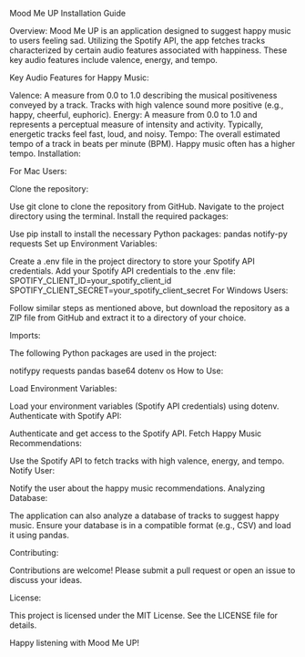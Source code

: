 Mood Me UP Installation Guide

Overview:
Mood Me UP is an application designed to suggest happy music to users feeling sad. Utilizing the Spotify API, the app fetches tracks characterized by certain audio features associated with happiness. These key audio features include valence, energy, and tempo.

Key Audio Features for Happy Music:

Valence: A measure from 0.0 to 1.0 describing the musical positiveness conveyed by a track. Tracks with high valence sound more positive (e.g., happy, cheerful, euphoric).
Energy: A measure from 0.0 to 1.0 and represents a perceptual measure of intensity and activity. Typically, energetic tracks feel fast, loud, and noisy.
Tempo: The overall estimated tempo of a track in beats per minute (BPM). Happy music often has a higher tempo.
Installation:

For Mac Users:

Clone the repository:

Use git clone to clone the repository from GitHub.
Navigate to the project directory using the terminal.
Install the required packages:

Use pip install to install the necessary Python packages:
pandas
notify-py
requests
Set up Environment Variables:

Create a .env file in the project directory to store your Spotify API credentials.
Add your Spotify API credentials to the .env file:
SPOTIFY_CLIENT_ID=your_spotify_client_id
SPOTIFY_CLIENT_SECRET=your_spotify_client_secret
For Windows Users:

Follow similar steps as mentioned above, but download the repository as a ZIP file from GitHub and extract it to a directory of your choice.

Imports:

The following Python packages are used in the project:

notifypy
requests
pandas
base64
dotenv
os
How to Use:

Load Environment Variables:

Load your environment variables (Spotify API credentials) using dotenv.
Authenticate with Spotify API:

Authenticate and get access to the Spotify API.
Fetch Happy Music Recommendations:

Use the Spotify API to fetch tracks with high valence, energy, and tempo.
Notify User:

Notify the user about the happy music recommendations.
Analyzing Database:

The application can also analyze a database of tracks to suggest happy music. Ensure your database is in a compatible format (e.g., CSV) and load it using pandas.

Contributing:

Contributions are welcome! Please submit a pull request or open an issue to discuss your ideas.

License:

This project is licensed under the MIT License. See the LICENSE file for details.

Happy listening with Mood Me UP!
